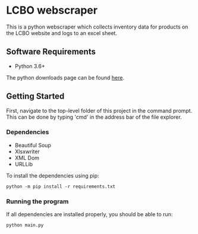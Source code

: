 # LCBO webscraper

This is a python webscraper which collects inventory data for products on the LCBO website and logs to an excel sheet. 

## Software Requirements
- Python 3.6+

The python downloads page can be found [here](https://www.python.org/downloads/).

## Getting Started
First, navigate to the top-level folder of this project in the command prompt. This can be done by typing 'cmd' in the address bar of the file explorer. 

### Dependencies 
- Beautiful Soup 
- Xlsxwriter
- XML Dom
- URLLib

To install the dependencies using pip: 
````
python -m pip install -r requirements.txt
````

### Running the program
If all dependencies are installed properly, you should be able to run: 
````
python main.py
````

